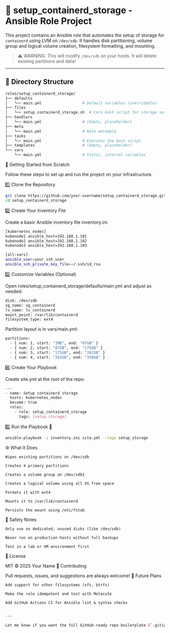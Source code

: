 # 🐳 setup_containerd_storage - Ansible Role Project

This project contains an Ansible role that automates the setup of storage for `containerd` using LVM on `/dev/sdb`. It handles disk partitioning, volume group and logical volume creation, filesystem formatting, and mounting.

> ⚠️ WARNING: This will modify `/dev/sdb` on your hosts. It will delete existing partitions and data!

---

## 📁 Directory Structure

```bash
roles/setup_containerd_storage/
├── defaults
│   └── main.yml                  # Default variables (overridable)
├── files
│   └── setup_containerd_storage.sh  # Core bash script for storage setup
├── handlers
│   └── main.yml                  # (Empty, placeholder)
├── meta
│   └── main.yml                  # Role metadata
├── tasks
│   └── main.yml                  # Executes the bash script
├── templates                     # (Empty, placeholder)
└── vars
    └── main.yml                  # Static, internal variables
```

🚀 Getting Started from Scratch

Follow these steps to set up and run the project on your infrastructure.

1️⃣ Clone the Repository

```bash
git clone https://github.com/your-username/setup_containerd_storage.git
cd setup_containerd_storage
```

2️⃣ Create Your Inventory File

Create a basic Ansible inventory file inventory.ini:

```bash
[kubernetes_nodes]
kubenode1 ansible_host=192.168.1.101
kubenode2 ansible_host=192.168.1.102
kubenode3 ansible_host=192.168.1.103

[all:vars]
ansible_user=your_ssh_user
ansible_ssh_private_key_file=~/.ssh/id_rsa
```

3️⃣ Customize Variables (Optional)

Open roles/setup_containerd_storage/defaults/main.yml and adjust as needed:

```bash
disk: /dev/sdb
vg_name: vg_containerd
lv_name: lv_containerd
mount_point: /var/lib/containerd
filesystem_type: ext4
```

Partition layout is in vars/main.yml:

```bash
partitions:
  - { num: 1, start: "1MB", end: "87GB" }
  - { num: 2, start: "87GB", end: "175GB" }
  - { num: 3, start: "175GB", end: "262GB" }
  - { num: 4, start: "262GB", end: "350GB" }
```

4️⃣ Create Your Playbook

Create site.yml at the root of the repo:

```bash
---
- name: Setup containerd storage
  hosts: kubernetes_nodes
  become: true
  roles:
    - role: setup_containerd_storage
      tags: [setup_storage]
```

5️⃣ Run the Playbook 🎯

```bash
ansible-playbook -i inventory.ini site.yml --tags setup_storage
```

⚙️ What It Does

    Wipes existing partitions on /dev/sdb

    Creates 4 primary partitions

    Creates a volume group on /dev/sdb1

    Creates a logical volume using all VG free space

    Formats it with ext4

    Mounts it to /var/lib/containerd

    Persists the mount using /etc/fstab

🧪 Safety Notes

    Only use on dedicated, unused disks (like /dev/sdb)

    Never run on production hosts without full backups

    Test in a lab or VM environment first    

📜 License

MIT © 2025 Your Name
🤝 Contributing

Pull requests, issues, and suggestions are always welcome!
🧭 Future Plans

    Add support for other filesystems (xfs, btrfs)

    Make the role idempotent and test with Molecule

    Add GitHub Actions CI for Ansible lint & syntax checks

```bash

---

Let me know if you want the full GitHub-ready repo boilerplate (`.gitignore`, `requirements.yml`, `ansible.cfg`, etc.).
```    








